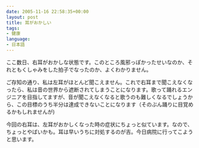 ```yaml
---
date: 2005-11-16 22:58:35+00:00
layout: post
title: 耳がおかしい
tags:
- 健康
language:
- 日本語
---
```


ここ数日、右耳がおかしな状態です。このところ風邪っぽかったせいなのか、それともくしゃみをした拍子でなったのか、よくわかりません。

ご存知の通り、私は左耳がほとんど聞こえません。これで右耳まで聞こえなくなったら、私は音の世界から遮断されてしまうことになります。歌って踊れるエンジニアを目指してますが、音が聞こえなくなると歌うのも難しくなるでしょうから、この目標のうち半分は達成できないことになります（そのぶん踊りに目覚めるかもしれませんが)

今回の右耳は、左耳がおかしくなった時の症状にちょっと似ています。なので、ちょっとやばいかも。耳は早いうちに対処するのが吉。今日病院に行ってこようと思います。
